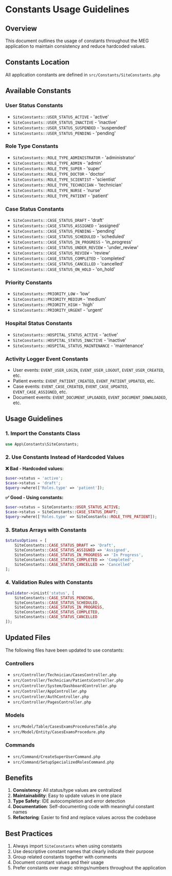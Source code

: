 # Constants Usage Guidelines

## Overview
This document outlines the usage of constants throughout the MEG application to maintain consistency and reduce hardcoded values.

## Constants Location
All application constants are defined in `src/Constants/SiteConstants.php`

## Available Constants

### User Status Constants
- `SiteConstants::USER_STATUS_ACTIVE` - 'active'
- `SiteConstants::USER_STATUS_INACTIVE` - 'inactive'
- `SiteConstants::USER_STATUS_SUSPENDED` - 'suspended'
- `SiteConstants::USER_STATUS_PENDING` - 'pending'

### Role Type Constants
- `SiteConstants::ROLE_TYPE_ADMINISTRATOR` - 'administrator'
- `SiteConstants::ROLE_TYPE_ADMIN` - 'admin'
- `SiteConstants::ROLE_TYPE_SUPER` - 'super'
- `SiteConstants::ROLE_TYPE_DOCTOR` - 'doctor'
- `SiteConstants::ROLE_TYPE_SCIENTIST` - 'scientist'
- `SiteConstants::ROLE_TYPE_TECHNICIAN` - 'technician'
- `SiteConstants::ROLE_TYPE_NURSE` - 'nurse'
- `SiteConstants::ROLE_TYPE_PATIENT` - 'patient'

### Case Status Constants
- `SiteConstants::CASE_STATUS_DRAFT` - 'draft'
- `SiteConstants::CASE_STATUS_ASSIGNED` - 'assigned'
- `SiteConstants::CASE_STATUS_PENDING` - 'pending'
- `SiteConstants::CASE_STATUS_SCHEDULED` - 'scheduled'
- `SiteConstants::CASE_STATUS_IN_PROGRESS` - 'in_progress'
- `SiteConstants::CASE_STATUS_UNDER_REVIEW` - 'under_review'
- `SiteConstants::CASE_STATUS_REVIEW` - 'review'
- `SiteConstants::CASE_STATUS_COMPLETED` - 'completed'
- `SiteConstants::CASE_STATUS_CANCELLED` - 'cancelled'
- `SiteConstants::CASE_STATUS_ON_HOLD` - 'on_hold'

### Priority Constants
- `SiteConstants::PRIORITY_LOW` - 'low'
- `SiteConstants::PRIORITY_MEDIUM` - 'medium'
- `SiteConstants::PRIORITY_HIGH` - 'high'
- `SiteConstants::PRIORITY_URGENT` - 'urgent'

### Hospital Status Constants
- `SiteConstants::HOSPITAL_STATUS_ACTIVE` - 'active'
- `SiteConstants::HOSPITAL_STATUS_INACTIVE` - 'inactive'
- `SiteConstants::HOSPITAL_STATUS_MAINTENANCE` - 'maintenance'

### Activity Logger Event Constants
- User events: `EVENT_USER_LOGIN`, `EVENT_USER_LOGOUT`, `EVENT_USER_CREATED`, etc.
- Patient events: `EVENT_PATIENT_CREATED`, `EVENT_PATIENT_UPDATED`, etc.
- Case events: `EVENT_CASE_CREATED`, `EVENT_CASE_UPDATED`, `EVENT_CASE_ASSIGNED`, etc.
- Document events: `EVENT_DOCUMENT_UPLOADED`, `EVENT_DOCUMENT_DOWNLOADED`, etc.

## Usage Guidelines

### 1. Import the Constants Class
```php
use App\Constants\SiteConstants;
```

### 2. Use Constants Instead of Hardcoded Values

**❌ Bad - Hardcoded values:**
```php
$user->status = 'active';
$case->status = 'draft';
$query->where(['Roles.type' => 'patient']);
```

**✅ Good - Using constants:**
```php
$user->status = SiteConstants::USER_STATUS_ACTIVE;
$case->status = SiteConstants::CASE_STATUS_DRAFT;
$query->where(['Roles.type' => SiteConstants::ROLE_TYPE_PATIENT]);
```

### 3. Status Arrays with Constants
```php
$statusOptions = [
    SiteConstants::CASE_STATUS_DRAFT => 'Draft',
    SiteConstants::CASE_STATUS_ASSIGNED => 'Assigned',
    SiteConstants::CASE_STATUS_IN_PROGRESS => 'In Progress',
    SiteConstants::CASE_STATUS_COMPLETED => 'Completed',
    SiteConstants::CASE_STATUS_CANCELLED => 'Cancelled'
];
```

### 4. Validation Rules with Constants
```php
$validator->inList('status', [
    SiteConstants::CASE_STATUS_PENDING,
    SiteConstants::CASE_STATUS_SCHEDULED,
    SiteConstants::CASE_STATUS_IN_PROGRESS,
    SiteConstants::CASE_STATUS_COMPLETED,
    SiteConstants::CASE_STATUS_CANCELLED
]);
```

## Updated Files
The following files have been updated to use constants:

### Controllers
- `src/Controller/Technician/CasesController.php`
- `src/Controller/Technician/PatientsController.php`
- `src/Controller/System/DashboardController.php`
- `src/Controller/AppController.php`
- `src/Controller/AuthController.php`
- `src/Controller/PagesController.php`

### Models
- `src/Model/Table/CasesExamsProceduresTable.php`
- `src/Model/Entity/CasesExamsProcedure.php`

### Commands
- `src/Command/CreateSuperUserCommand.php`
- `src/Command/SetupSpecializedRolesCommand.php`

## Benefits
1. **Consistency**: All status/type values are centralized
2. **Maintainability**: Easy to update values in one place
3. **Type Safety**: IDE autocompletion and error detection
4. **Documentation**: Self-documenting code with meaningful constant names
5. **Refactoring**: Easier to find and replace values across the codebase

## Best Practices
1. Always import `SiteConstants` when using constants
2. Use descriptive constant names that clearly indicate their purpose
3. Group related constants together with comments
4. Document constant values and their usage
5. Prefer constants over magic strings/numbers throughout the application